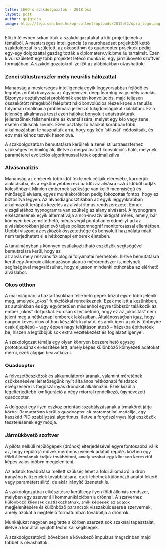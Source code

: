 ```yaml
---
title: LEGO-s szakdolgozatok - 2018 ősz
layout: post
author: gujgicza
image: http://lego.sch.bme.hu/wp-content/uploads/2015/02/upra_logo.png
---
```


Előző félévben sokan írták a szakdolgozatukat a kör projektjeinek a témáiból. A mesterséges intelligencia és neuroheadset projektből kettő szakdolgozat is született, az okosotthon és quadcopter projektek pedig egy-egy dolgozattal gazdagították a diplomaterv.vik.bme.hu tartalmát. Ezen kívül született egy több projektet lefedő munka is, egy járműkövető szoftver formájában.
A szakdolgozatokról ízelítőt az alábbiakban olvashattok:

### Zenei stílustranszfer mély neurális hálózattal
Manapság a mesterséges intelligencia egyik leggyorsabban fejlődő és legnépszerűbb
irányzata az úgynevezett deep learning vagy mély tanulás. 
Bizonyos osztályozási problémák esetén konvolúciós, majd teljesen összekötött rétegekből felépített háló konvolúciós része képes a tanulás folyamán önállóan a problémára jellemző tulajdonságokat kialakítani. Ez a jelenség alkalmassá teszi ezen hálókat bonyolult adatstruktúrák jellemzőinek felismerésére és kvantálására, melyet egy kép vagy zene esetén stílusnak hívunk.
Ezen osztályozó hálókat korábban több alkalmazásban felhasználták arra, hogy egy kép ‘stílusát’ módosítsák, és egy másikéhoz tegyék hasonlóvá. 

A szakdolgozatban bemutatásra kerülnek a zenei stílustranszferhez szükséges technológiák, illetve a megvalósított konvolúciós háló, melynek paraméterei evolúciós algoritmussal lettek optimalizálva.

### Alvásanalízis
Manapság az emberek több időt fektetnek céljaik elérésébe, karrierjük
alakításába, és a legkönnyebben ezt az időt az alvásra szánt időből tudják kölcsönözni.
Minden embernek szüksége van kellő mennyiségű és minőségű alvásra, egyes
munkakörökben pedig fokozottan fontos, hogy ez biztosítva legyen. Az
alvásdiagnosztikában az egyik leggyakrabban alkalmazott terápiás kezelés az alvási
ritmus rendszerezése. Ennek vizsgálatához hypnogramra van szükség az alany alvásáról.
A hypnogram elkészítésének egyik alternatívája a non-invazív aktigráf mérés,
amely, bár könnyen beüzemeltethető, mégis végül pontatlan eredményt ad az
alváslaborokban jelenlévő teljes poliszomnográf monitorozással ellentétben. Utóbbi
viszont az eszközök összetettsége és bonyolult használata miatt nem terjedhetett el a
hétköznapi emberek életében.

A tanulmányban a könnyen csatlakoztatható eszközök segítségével bemutatásra kerül, hogy az  
az alvás mely releváns fiziológiai folyamatai mérhetőek. Illetve bemutatásra kerül egy Android alklamazáson alapuló mérőrendszer is, melynek segítségével megvalósulhat, hogy eljusson mindenki otthonába az elérhető alváslabor.

### Okos otthon
A mai világban, a háztartásokban fellelhető gépek közül egyre több jelenik meg, amelyek „okos” funkciókkal rendelkeznek. Ezek mellett a kezünkben, az autóinkban és úgy egyöntetűen mindenhol egyre többször találkozik az ember „okos” dolgokkal.
Furcsán szembetűnő, hogy ez az „okosítás” nem jelent meg a hétköznapi emberek lakásaiban. Általánosságban igaz, hogy nagyon kevés okos otthon készülék kapható, és amik igen, azok is többnyire csak újépítésű – vagy éppen nagy felújításon áteső – házakba építhetőek be, hiszen a legtöbbjük sok extra vezetékezést és foglalatot igényel.

A szakdolgozat témája egy olyan könnyen beszerelhető egység prototípusának elkészítése lett, amely képes különböző környezeti adatokat mérni, ezek alapján beavatkozni.

### Quadcopter
A félvezetőeszközök és akkumulátorok árának, valamint méretének csökkenésével lehetőségünk nyílt általános hétköznapi feladatok elvégzésére is forgószárnyas drónokat alkalmazni. Ezek közül a legelterjedtebb konfiguráció a négy rotorral rendelkező, úgynevezett quadcopter. 

A dolgozat egy ilyen eszköz orientációszabályzásának a témakörét járja körbe. Bemutatásra kerül a quadcopter-ek matematikai modellje, egy kaszkád PID szabályzási algoritmus, illetve a forgószárnyas légi eszközök tesztelésének egy módja.


### Járműkövető szoftver
A pilóta nélküli repülőgépek (drónok) elterjedésével egyre fontosabbá válik az, hogy repülő járművek mérőműszereinek adatait repülés közben egy földi állomásnak tudjuk továbbítani, amely azokat egy kliensen keresztül képes valós időben megjeleníteni.

Az adatok továbbítása mellett szükség lehet a földi állomásról a drón irányába is üzenetek továbbítására, ezek lehetnek különböző adatot lekérő, vagy paramétert állító, de akár irányító üzenetek is.

A szakdolgozatban elkészítésre került egy ilyen földi állomás rendszer, melyben egy szerver áll kommunikációban a drónnal. A szerverhez különböző kliensek csatlakozhatnak, amik képesek az adatok megjelenítésére és különböző parancsok visszaküldésére a szervernek, amely azokat a megfelelő formátumban továbbítja a drónnak.


Munkájukat nagyban segítette a körben szerzett sok szakmai tapasztalat, illetve a kör által nyújtott technikai segítségek.

A szakdolgozatokról bővebben a következő impulzus magazinban majd többet is olvashattok.
